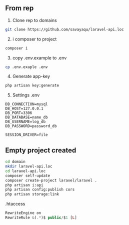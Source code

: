 
## From rep
1. Clone rep to domains
```sh
git clone https://github.com/savayaqu/laravel-api.loc
```
2. i composer to project
```sh
composer i
```
3. copy .env.example to .env
```sh
cp .env.exaple .env
```
4. Generate app-key 
```sh
php artisan key:generate
```
5. Settings .env
```shell
DB_CONNECTION=mysql
DB_HOST=127.0.0.1
DB_PORT=3306
DB_DATABASE=name_db
DB_USERNAME=log_db
DB_PASSWORD=password_db

SESSION_DRIVER=file
```
## Empty project created
```sh
cd domain
mkdir laravel-api.loc
cd laravel-api.loc
composer self-update
composer create-project laravel/laravel .
php artisan i:api
php artisan config:publish cors
php artisan storage:link
```
.htaccess
```php
RewriteEngine on
RewriteRule &(.*)$ public/$1 [L]
```
